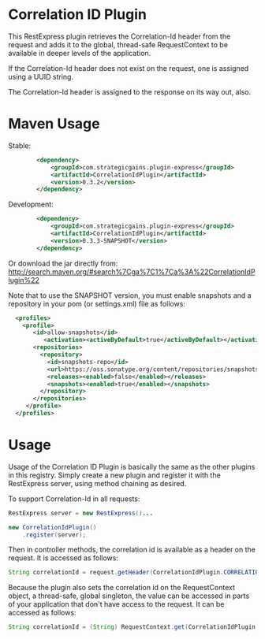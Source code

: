 Correlation ID Plugin
=====================

This RestExpress plugin retrieves the Correlation-Id header from the request
and adds it to the global, thread-safe RequestContext to be available in deeper
levels of the application.

If the Correlation-Id header does not exist on the request, one is assigned
using a UUID string.

The Correlation-Id header is assigned to the response on its way out, also.

Maven Usage
===========

Stable:
```xml
		<dependency>
			<groupId>com.strategicgains.plugin-express</groupId>
			<artifactId>CorrelationIdPlugin</artifactId>
			<version>0.3.2</version>
		</dependency>
```

Development:
```xml
		<dependency>
			<groupId>com.strategicgains.plugin-express</groupId>
			<artifactId>CorrelationIdPlugin</artifactId>
			<version>0.3.3-SNAPSHOT</version>
		</dependency>
```
Or download the jar directly from: 
http://search.maven.org/#search%7Cga%7C1%7Ca%3A%22CorrelationIdPlugin%22

Note that to use the SNAPSHOT version, you must enable snapshots and a repository in your pom (or settings.xml) file as follows:
```xml
  <profiles>
    <profile>
       <id>allow-snapshots</id>
          <activation><activeByDefault>true</activeByDefault></activation>
       <repositories>
         <repository>
           <id>snapshots-repo</id>
           <url>https://oss.sonatype.org/content/repositories/snapshots</url>
           <releases><enabled>false</enabled></releases>
           <snapshots><enabled>true</enabled></snapshots>
         </repository>
       </repositories>
     </profile>
  </profiles>
```

Usage
=====

Usage of the Correlation ID Plugin is basically the same as the other plugins in this registry.
Simply create a new plugin and register it with the RestExpress server, using method chaining as desired.

To support Correlation-Id in all requests:

```java
RestExpress server = new RestExpress()...

new CorrelationIdPlugin()
	.register(server);
```

Then in controller methods, the correlation id is available as a header on the request. It is accessed
as follows:

```java
String correlationId = request.getHeader(CorrelationIdPlugin.CORRELATION_ID);
```

Because the plugin also sets the correlation id on the RequestContext object, a thread-safe, global
singleton, the value can be accessed in parts of your application that don't have access to the request.
It can be accessed as follows:

```java
String correlationId = (String) RequestContext.get(CorrelationIdPlugin.CORRELATION_ID);
```
